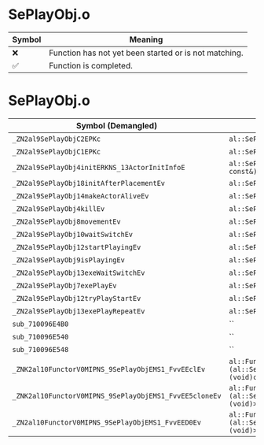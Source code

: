 # SePlayObj.o
| Symbol | Meaning 
| ------------- | ------------- 
| :x: | Function has not yet been started or is not matching. 
| :white_check_mark: | Function is completed. 


# SePlayObj.o
| Symbol (Demangled) | Symbol (Mangled) | Decompiled? |
| ------------- |  ------------- | ------------- |
| `_ZN2al9SePlayObjC2EPKc` | `al::SePlayObj::SePlayObj(char const*)` | :white_check_mark: |
| `_ZN2al9SePlayObjC1EPKc` | `al::SePlayObj::SePlayObj(char const*)` | :white_check_mark: |
| `_ZN2al9SePlayObj4initERKNS_13ActorInitInfoE` | `al::SePlayObj::init(al::ActorInitInfo const&)` | :white_check_mark: |
| `_ZN2al9SePlayObj18initAfterPlacementEv` | `al::SePlayObj::initAfterPlacement(void)` | :white_check_mark: |
| `_ZN2al9SePlayObj14makeActorAliveEv` | `al::SePlayObj::makeActorAlive(void)` | :white_check_mark: |
| `_ZN2al9SePlayObj4killEv` | `al::SePlayObj::kill(void)` | :white_check_mark: |
| `_ZN2al9SePlayObj8movementEv` | `al::SePlayObj::movement(void)` | :white_check_mark: |
| `_ZN2al9SePlayObj10waitSwitchEv` | `al::SePlayObj::waitSwitch(void)` | :white_check_mark: |
| `_ZN2al9SePlayObj12startPlayingEv` | `al::SePlayObj::startPlaying(void)` | :white_check_mark: |
| `_ZN2al9SePlayObj9isPlayingEv` | `al::SePlayObj::isPlaying(void)` | :white_check_mark: |
| `_ZN2al9SePlayObj13exeWaitSwitchEv` | `al::SePlayObj::exeWaitSwitch(void)` | :white_check_mark: |
| `_ZN2al9SePlayObj7exePlayEv` | `al::SePlayObj::exePlay(void)` | :white_check_mark: |
| `_ZN2al9SePlayObj12tryPlayStartEv` | `al::SePlayObj::tryPlayStart(void)` | :white_check_mark: |
| `_ZN2al9SePlayObj13exePlayRepeatEv` | `al::SePlayObj::exePlayRepeat(void)` | :white_check_mark: |
| `sub_710096E4B0` | `` | :white_check_mark: |
| `sub_710096E540` | `` | :white_check_mark: |
| `sub_710096E548` | `` | :white_check_mark: |
| `_ZNK2al10FunctorV0MIPNS_9SePlayObjEMS1_FvvEEclEv` | `al::FunctorV0M<al::SePlayObj *,void (al::SePlayObj::*)(void)>::operator()(void)const` | :white_check_mark: |
| `_ZNK2al10FunctorV0MIPNS_9SePlayObjEMS1_FvvEE5cloneEv` | `al::FunctorV0M<al::SePlayObj *,void (al::SePlayObj::*)(void)>::clone(void)const` | :white_check_mark: |
| `_ZN2al10FunctorV0MIPNS_9SePlayObjEMS1_FvvEED0Ev` | `al::FunctorV0M<al::SePlayObj *,void (al::SePlayObj::*)(void)>::~FunctorV0M()` | :white_check_mark: |
